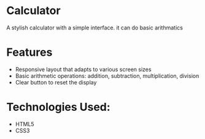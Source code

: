 # Calculator

A stylish calculator with a simple interface. it can do basic arithmatics

# Features
- Responsive layout that adapts to various screen sizes
- Basic arithmetic operations: addition, subtraction, multiplication, division
- Clear button to reset the display

# Technologies Used:
- HTML5
- CSS3
